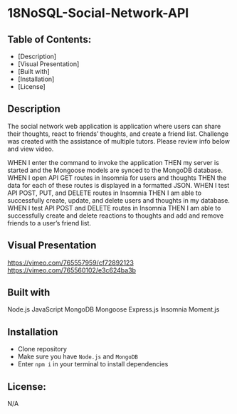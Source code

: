 # 18NoSQL-Social-Network-API

## Table of Contents:
* [Description]
* [Visual Presentation] 
* [Built with]
* [Installation]
* [License]

## Description
The social network web application is application where users can share their thoughts, react to friends’ thoughts, and create a friend list. Challenge was created with the assistance of multiple tutors. Please review info below and view video.

WHEN I enter the command to invoke the application THEN my server is started and the Mongoose models are synced to the MongoDB database.
WHEN I open API GET routes in Insomnia for users and thoughts THEN the data for each of these routes is displayed in a formatted JSON.
WHEN I test API POST, PUT, and DELETE routes in Insomnia THEN I am able to successfully create, update, and delete users and thoughts in my database.
WHEN I test API POST and DELETE routes in Insomnia THEN I am able to successfully create and delete reactions to thoughts and add and remove friends to a user’s friend list.

## Visual Presentation
https://vimeo.com/765557959/cf72892123
https://vimeo.com/765560102/e3c624ba3b

## Built with
Node.js
JavaScript
MongoDB
Mongoose
Express.js
Insomnia
Moment.js

## Installation
* Clone repository
* Make sure you have `Node.js` and `MongoDB`
* Enter `npm i` in your terminal to install dependencies


## License:
N/A